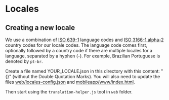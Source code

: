 # Locales

## Creating a new locale

We use a combination of [ISO 639-1](https://en.wikipedia.org/wiki/List_of_ISO_639-1_codes) language codes and [ISO 3166-1 alpha-2](https://en.wikipedia.org/wiki/ISO_3166-1_alpha-2#Officially_assigned_code_elements) country codes for our locale codes. The language code comes first, optionally followed by a country code if there are multiple locales for a language, separated by a hyphen (-). For example, Brazilian Portuguese is denoted by `pt-br`.

Create a file named YOUR_LOCALE.json in this directory with this content: "{}" (without the Double Quotation Marks). You will also need to update the files [web/locales-config.json](../../locales-config.json) and [mobileapp/www/index.html](../../../mobileapp/www/index.html).

Then start using the `translation-helper.js` tool in `web` folder.
